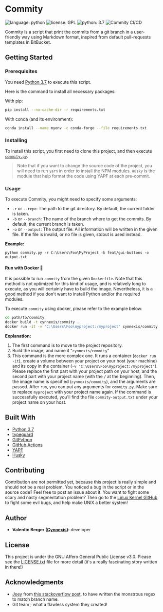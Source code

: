 # Commity

![language: python][shield-language] ![license: GPL][shield-license] ![python: 3.7][shield-python-version] ![Commity CI/CD](https://github.com/Cynnexis/Commity/workflows/Commity%20CI/CD/badge.svg)

Commity is a script that print the commits from a git branch in a
user-friendly way using Markdown format, inspired from default
pull-requests templates in BitBucket.

## Getting Started

### Prerequisites

You need [Python 3.7][python 3.7] to execute this script.

Here is the command to install all necessary packages:

With pip:

```bash
pip install --no-cache-dir -r requirements.txt
```

With conda (and its environment):

```bash
conda install --name myenv -c conda-forge --file requirements.txt
```

### Installing

To install this script, you first need to clone this project, and
then execute [`commity.py`](https://github.com/Cynnexis/Commity/blob/master/commity.py).

> Note that if you want to change the source code of the project, you will need to run `yarn` in order to install the
> NPM modules. `Husky` is the module that help format the code using YAPF at each pre-commit.

### Usage

To execute Commity, you might need to specify some arguments:

* `-r` or `--repo`: The path to the git directory. By default,
the current folder is taken.
* `-b` or `--branch`: The name of the branch where to get the
commits. By default, the current branch is taken.
* `-o` or `--output`: The output file. All information will be written in the
given file. If the file is invalid, or no file is given, stdout is used instead.

**Example:**

`python commity.py -r C:\Users\Foo\MyProject -b feat/gui-buttons -o output.txt`

#### Run with Docker 🐳

It is possible to run `commity` from the given `Dockerfile`. Note that this method
is not optimized for this kind of usage, and is relatively long to execute, as you
will certainly have to build the image. Nevertheless, it is a good method if you
don't want to install Python and/or the required modules.

To execute `commity` using docker, please refer to the example below:

```bash
cd path/to/commity
docker build -t cynnexis/commity .
docker run -it -v "C:\Users\Foo\myproject:/myproject" cynnexis/commity run -r /myproject -b master -o /myproject/commity-output.txt
```

**Explanation:**

1. The first command is to move to the project repository.
2. Build the image, and name it "`cynnexis/commity`"
3. This command is the more complex one. It runs a container (`docker run -it`),
create a volume between your project on your host (your machine) and its copy
in the container (`-v "C:\Users\Foo\myproject:/myproject"`). Please replace the
first part with your project path on your host, and the second part with your
project name (with the `/` at the beginning). Then, the image name is specified
(`cynnexis/commity`), and the arguments are passed. After `run`, you can put any
arguments for `commity.py`. Make sure to replace `myproject` with your project
name again. If the command is successfully executed, you'll find the file
`commity-output.txt` under your project name on your host.

## Built With

* [Python 3.7][python 3.7]
* [typeguard][typeguard]
* [GitPython][gitpython]
* [GitHub Actions][githubactions]
* [YAPF][yapf]
* [Husky][husky]

## Contributing

Contribution are not permitted yet, because this project is
really simple and should not be a real problem. You noticed a bug
in the script or in the source code? Feel free to post an issue
about it. You want to fight some scary and nasty segmentation
problem? Then go to the [Linux Kernel GitHub](https://github.com/torvalds/linux)
to fight some evil bugs, and help make UNIX a better system!

## Author

* **Valentin Berger ([Cynnexis](https://github.com/Cynnexis)):** developer

## License

This project is under the GNU Affero General Public License v3.0.
Please see the [LICENSE.txt](https://github.com/Cynnexis/Commity/blob/master/LICENSE.txt)
file for more detail (it's a really fascinating story written in
there!)

## Acknowledgments

* [Joey](https://stackoverflow.com/users/73070/joey) from
[this stackoverflow post](https://stackoverflow.com/a/12093994/7347145),
to have written the monstrous regex to match branch name.
* Git team ; what a flawless system they created!

[python 3.7]: https://www.python.org/downloads/release/python-374/
[typeguard]: https://pypi.org/project/typeguard/
[gitpython]: https://gitpython.readthedocs.io/en/stable/index.html
[githubactions]: https://github.com/features/actions
[yapf]: https://github.com/google/yapf
[husky]: https://github.com/typicode/husky
[shield-language]: https://img.shields.io/badge/language-python-yellow.svg
[shield-license]: https://img.shields.io/badge/license-GPL-blue.svg
[shield-python-version]: https://img.shields.io/badge/python-3.7-yellow.svg
